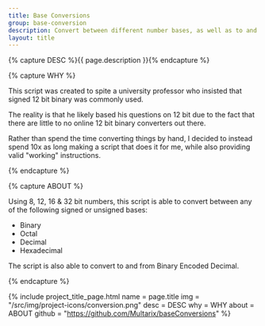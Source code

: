 ```yaml
---
title: Base Conversions
group: base-conversion
description: Convert between different number bases, as well as to and from Binary Encoded Decimal, while also supplying valid working instructions.
layout: title
---
```


{% capture DESC %}{{ page.description }}{% endcapture %}


{% capture WHY %}
<p>This script was created to spite a university professor who insisted that signed 12 bit binary was commonly used.</p>

<p>The reality is that he likely based his questions on 12 bit due to the fact that there are little to no online 12 bit binary converters out there.</p>

<p>Rather than spend the time converting things by hand, I decided to instead spend 10x as long making a script that does it for me, while also providing valid "working" instructions.</p>
{% endcapture %}


{% capture ABOUT %}
<p>Using 8, 12, 16 & 32 bit numbers, this script is able to convert between any of the following signed or unsigned bases:</p>
<ul>
	<li>Binary</li>
	<li>Octal</li>
	<li>Decimal</li>
	<li>Hexadecimal</li>
</ul>
<p>The script is also able to convert to and from Binary Encoded Decimal.</p>
{% endcapture %}


{% include project_title_page.html
	name		= page.title
	img			= "/src/img/project-icons/conversion.png"
	desc		= DESC
	why			= WHY
	about		= ABOUT
	github		= "https://github.com/Multarix/baseConversions"
%}